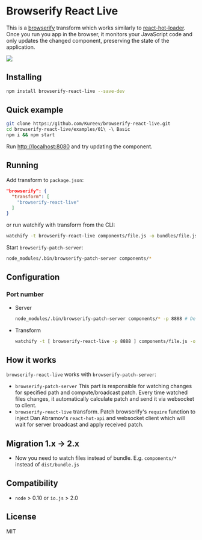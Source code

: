 # Browserify React Live
This is a [browserify](https://github.com/substack/node-browserify) transform which works similarly to [react-hot-loader](https://github.com/gaearon/react-hot-loader).
Once you run you app in the browser, it monitors your JavaScript code and only updates the changed component, preserving the state of the application.

<img src="https://habrastorage.org/files/f42/100/e62/f42100e623b94bcc955c44ac65082028.gif"/>

## Installing
```bash
npm install browserify-react-live --save-dev
```

## Quick example
```bash
git clone https://github.com/Kureev/browserify-react-live.git
cd browserify-react-live/examples/01\ -\ Basic
npm i && npm start
```

Run [http://localhost:8080](http://localhost:8080) and try updating the component.

## Running

Add transform to `package.json`:
```json
"browserify": {
  "transform": [
    "browserify-react-live"
  ]
}
```
or run watchify with transform from the CLI:
```bash
watchify -t browserify-react-live components/file.js -o bundles/file.js
```

Start `browserify-patch-server`:
```bash
node_modules/.bin/browserify-patch-server components/*
```


## Configuration
### Port number

- Server
  ```bash
  node_modules/.bin/browserify-patch-server components/* -p 8888 # Default is 8081
  ```

- Transform
  ```bash
  watchify -t [ browserify-react-live -p 8888 ] components/file.js -o bundles/file.js # Default is 8080
  ```

## How it works
`browserify-react-live` works with `browserify-patch-server`:
- `browserify-patch-server`
  This part is responsible for watching changes for specified path and compute/broadcast patch. Every time watched files changes, it automatically calculate patch and send it via websocket to client.
- `browserify-react-live` transform. Patch browserify's `require` function to inject Dan Abramov's `react-hot-api` and websocket client which will wait for server broadcast and apply received patch.



## Migration 1.x -> 2.x
- Now you need to watch files instead of bundle. E.g. `components/*` instead of `dist/bundle.js`

## Compatibility
- `node` > 0.10 or `io.js` > 2.0

## License
MIT
